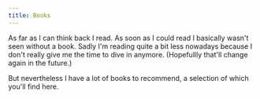 ```yaml
---
title: Books
---
```


As far as I can think back I read.
As soon as I could read I basically wasn't seen without a book.
Sadly I'm reading quite a bit less nowadays because I don't really give me the time to dive in anymore. (Hopefullly that'll change again in the future.)

But nevertheless I have a lot of books to recommend, a selection of which you'll find here.

